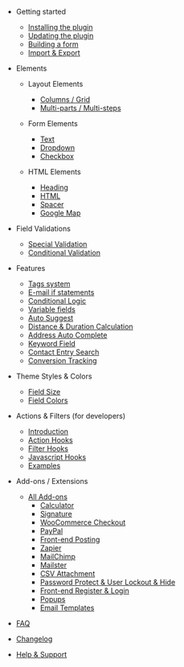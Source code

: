 - Getting started
  - [Installing the plugin](installation.md)
  - [Updating the plugin](updates.md)
  - [Building a form](build.md)
  - [Import & Export](import-export.md)

- Elements
  - Layout Elements
    - [Columns / Grid](columns.md)
    - [Multi-parts / Multi-steps](multi-parts.md)

  - Form Elements
    - [Text](text.md)
    - [Dropdown](dropdown.md)
    - [Checkbox](checkbox.md)
  
  - HTML Elements
    - [Heading](heading.md)
    - [HTML](html.md)
    - [Spacer](spacer.md)
    - [Google Map](google-map.md)

- Field Validations
  - [Special Validation](special-validation.md)
  - [Conditional Validation](conditional-validation.md)

- Features 
  - [Tags system](tags-system.md)
  - [E-mail if statements](email-if-statements)
  - [Conditional Logic](conditional-logic.md)
  - [Variable fields](variable-fields.md)
  - [Auto Suggest](auto-suggest.md)
  - [Distance & Duration Calculation](distance-duration-calculation.md)
  - [Address Auto Complete](address-auto-complete)
  - [Keyword Field](keyword-field.md)
  - [Contact Entry Search](contact-entry-search.md)
  - [Conversion Tracking](conversion-tracking.md)

- Theme Styles & Colors
  - [Field Size](field-size.md)
  - [Field Colors](field-colors.md)

- Actions & Filters (for developers)
  - [Introduction](introduction-hooks.md)
  - [Action Hooks](action-hooks.md)  
  - [Filter Hooks](filter-hooks.md)
  - [Javascript Hooks](javascript-hooks.md)
  - [Examples](hook-examples.md)

- Add-ons / Extensions
  - [All Add-ons](add-ons)
    - [Calculator](calculator-add-on)
    - [Signature](signature-add-on)
    - [WooCommerce Checkout](woocommerce-checkout-add-on)
    - [PayPal](paypal-add-on)
    - [Front-end Posting](front-end-posting-add-on)
    - [Zapier](zapier-add-on)
    - [MailChimp](mailchimp-add-on)
    - [Mailster](mailster-add-on)
    - [CSV Attachment](csv-attachment-add-on)
    - [Password Protect & User Lockout & Hide](password-protect-user-lockout-hide-add-on)
    - [Front-end Register & Login](front-end-register-login-add-on)
    - [Popups](popups-add-on)
    - [Email Templates](email-templates-add-on)

- [FAQ](faq.md)

- [Changelog](changelog.md)

- [Help & Support](support.md)



